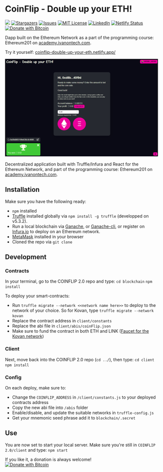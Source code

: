 # CoinFlip - Double up your ETH!

[![](https://img.shields.io/badge/Ivan%20on%20Tech%20Academy-Ethereum%20201-blue)](https://academy.ivanontech.com/)
[![Stargazers](https://img.shields.io/github/stars/Pedrojok01/CoinFlip_2.0)](https://github.com/Pedrojok01/CoinFlip_2.0/stargazers)
[![Issues](https://img.shields.io/github/issues/Pedrojok01/CoinFlip_2.0)](https://github.com/Pedrojok01/CoinFlip_2.0/issues)
[![MIT License](https://img.shields.io/github/license/Pedrojok01/CoinFlip_2.0)](https://github.com/Pedrojok01/CoinFlip_2.0/blob/main/License)
[![LinkedIn](https://img.shields.io/badge/-LinkedIn-black)](https://www.linkedin.com/in/pierre-estrabaud-96b303206/)
[![Netlify Status](https://api.netlify.com/api/v1/badges/7f7b73fb-c34d-4063-826b-dceae8a580a2/deploy-status)](https://app.netlify.com/sites/coinflip-double-up-your-eth/deploys)
[![Donate with Bitcoin](https://en.cryptobadges.io/badge/micro/37wP5rdaFgtHrEQ44M5Tntyeb9nChd8jC4)](https://en.cryptobadges.io/donate/37wP5rdaFgtHrEQ44M5Tntyeb9nChd8jC4)

Dapp built on the Ethereum Network as a part of the programming course: Ethereum201 on [academy.ivanontech.com](https://academy.ivanontech.com/).

Try it yourself: [coinflip-double-up-your-eth.netlify.app/](https://coinflip-double-up-your-eth.netlify.app/)

![Preview](./Preview.png)

Decentralized application built with Truffle/Infura and React for the Ethereum Network, and part of the programming course: Ethereum201 on [academy.ivanontech.com](https://academy.ivanontech.com/).


## Installation

Make sure you have the following ready:
- `npm` installed
- [Truffle](https://www.trufflesuite.com/docs) installed globally via `npm install -g truffle` (developped on v5.3.2).
- Run a local blockchain via [Ganache](https://www.trufflesuite.com/docs/ganache/overview), or [Ganache-cli](https://github.com/trufflesuite/ganache-cli), or register on [Infura.io](https://infura.io/) to deploy on an Ethereum network.
- [MetaMask](https://metamask.io/) installed in your browser
- Cloned the repo via `git clone`

## Development

### Contracts

In your terminal, go to the COINFLIP 2.0 repo and type:
`cd blockchain`
`npm install`

To deploy your smart-contracts:

- Run `truffle migrate --network <<network name here>>` to deploy to the network of your choice. So for Kovan, type `truffle migrate --network kovan`
- Replace the contract address in `client/constants`
- Replace the abi file in `client/abis/coinFlip.json`
- Make sure to fund the contract in both ETH and LINK ([Faucet for the Kovan network](https://kovan.chain.link/))

### Client

Next, move back into the COINFLIP 2.0 repo (`cd ../`), then type:
`cd client`
`npm install`

### Config

On each deploy, make sure to:
- Change the `COINFLIP_ADDRESS` in `/client/constants.js` to your deployed contracts address
- Copy the new abi file into `/abis` folder
- Enable/disable, and update the suitable networks in `truffle-config.js`
- Get your mnemonic seed phrase add it to `blockchain/.secret`

## Use

You are now set to start your local server. Make sure you're still in `COINFLIP 2.0/client` and type:
 `npm start`


If you like it, a donation is always welcome!<br/>
[![Donate with Bitcoin](https://en.cryptobadges.io/badge/big/37wP5rdaFgtHrEQ44M5Tntyeb9nChd8jC4)](https://en.cryptobadges.io/donate/37wP5rdaFgtHrEQ44M5Tntyeb9nChd8jC4)